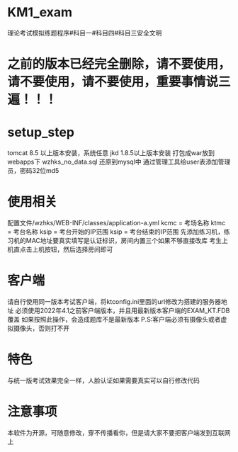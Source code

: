 # KM1_exam
理论考试模拟练题程序#科目一#科目四#科目三安全文明

# 之前的版本已经完全删除，请不要使用，请不要使用，请不要使用，重要事情说三遍！！！


# setup_step
  tomcat 8.5 以上版本安装，系统任意
  jkd 1.8.5以上版本安装
  打包成war放到webapps下
  wzhks_no_data.sql 还原到mysql中
  通过管理工具给user表添加管理员，密码32位md5
  
  
# 使用相关
  配置文件/wzhks/WEB-INF/classes/application-a.yml
  kcmc = 考场名称
  ktmc = 考台名称
  ksip = 考台开始的IP范围
  ksip = 考台结束的IP范围
  先添加练习机，练习机的MAC地址要真实填写是认证标识，房间内置三个如果不够直接改库
  考生上机直点击上机按钮，然后选择房间即可
  
 # 客户端
  请自行使用同一版本考试客户端，将ktconfig.ini里面的url修改为搭建的服务器地址
  必须使用2022年4.1之前客户端版本，并且用最新版本客户端的EXAM_KT.FDB覆盖
  如果按照此操作，会造成题库不是最新版本
  P.S:客户端必须有摄像头或者虚拟摄像头，否则打不开
  
 # 特色
  与统一版考试效果完全一样，人脸认证如果需要真实可以自行修改代码
  
 # 注意事项
  本软件为开源，可随意修改，穿不传播看你，但是请大家不要把客户端发到互联网上
